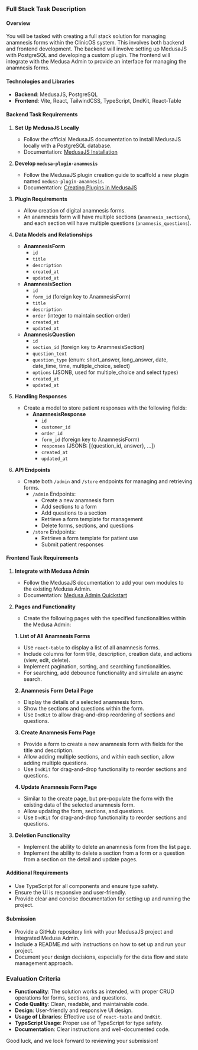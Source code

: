 ### Full Stack Task Description

#### Overview
You will be tasked with creating a full stack solution for managing anamnesis forms within the ClinicOS system. This involves both backend and frontend development. The backend will involve setting up MedusaJS with PostgreSQL and developing a custom plugin. The frontend will integrate with the Medusa Admin to provide an interface for managing the anamnesis forms.

#### Technologies and Libraries
- **Backend**: MedusaJS, PostgreSQL
- **Frontend**: Vite, React, TailwindCSS, TypeScript, DndKit, React-Table

#### Backend Task Requirements
1. **Set Up MedusaJS Locally**
   - Follow the official MedusaJS documentation to install MedusaJS locally with a PostgreSQL database.
   - Documentation: [MedusaJS Installation](https://docs.medusajs.com/development/backend/install)

2. **Develop `medusa-plugin-anamnesis`**
   - Follow the MedusaJS plugin creation guide to scaffold a new plugin named `medusa-plugin-anamnesis`.
   - Documentation: [Creating Plugins in MedusaJS](https://docs.medusajs.com/development/plugins/create)

3. **Plugin Requirements**
   - Allow creation of digital anamnesis forms.
   - An anamnesis form will have multiple sections (`anamnesis_sections`), and each section will have multiple questions (`anamnesis_questions`).

4. **Data Models and Relationships**
   - **AnamnesisForm**
     - `id`
     - `title`
     - `description`
     - `created_at`
     - `updated_at`
   - **AnamnesisSection**
     - `id`
     - `form_id` (foreign key to AnamnesisForm)
     - `title`
     - `description`
     - `order` (integer to maintain section order)
     - `created_at`
     - `updated_at`
   - **AnamnesisQuestion**
     - `id`
     - `section_id` (foreign key to AnamnesisSection)
     - `question_text`
     - `question_type` (enum: short_answer, long_answer, date, date_time, time, multiple_choice, select)
     - `options` (JSONB, used for multiple_choice and select types)
     - `created_at`
     - `updated_at`

5. **Handling Responses**
   - Create a model to store patient responses with the following fields:
     - **AnamnesisResponse**
       - `id`
       - `customer_id`
       - `order_id`
       - `form_id` (foreign key to AnamnesisForm)
       - `responses` (JSONB: [{question_id, answer}, ...])
       - `created_at`
       - `updated_at`

6. **API Endpoints**
   - Create both `/admin` and `/store` endpoints for managing and retrieving forms.
     - `/admin` Endpoints:
       - Create a new anamnesis form
       - Add sections to a form
       - Add questions to a section
       - Retrieve a form template for management
       - Delete forms, sections, and questions
     - `/store` Endpoints:
       - Retrieve a form template for patient use
       - Submit patient responses

#### Frontend Task Requirements
1. **Integrate with Medusa Admin**
   - Follow the MedusaJS documentation to add your own modules to the existing Medusa Admin.
   - Documentation: [Medusa Admin Quickstart](https://docs.medusajs.com/admin/quickstart)

2. **Pages and Functionality**
   - Create the following pages with the specified functionalities within the Medusa Admin:

   **1. List of All Anamnesis Forms**
   - Use `react-table` to display a list of all anamnesis forms.
   - Include columns for form title, description, creation date, and actions (view, edit, delete).
   - Implement pagination, sorting, and searching functionalities.
   - For searching, add debounce functionality and simulate an async search.

   **2. Anamnesis Form Detail Page**
   - Display the details of a selected anamnesis form.
   - Show the sections and questions within the form.
   - Use `DndKit` to allow drag-and-drop reordering of sections and questions.

   **3. Create Anamnesis Form Page**
   - Provide a form to create a new anamnesis form with fields for the title and description.
   - Allow adding multiple sections, and within each section, allow adding multiple questions.
   - Use `DndKit` for drag-and-drop functionality to reorder sections and questions.

   **4. Update Anamnesis Form Page**
   - Similar to the create page, but pre-populate the form with the existing data of the selected anamnesis form.
   - Allow updating the form, sections, and questions.
   - Use `DndKit` for drag-and-drop functionality to reorder sections and questions.

3. **Deletion Functionality**
   - Implement the ability to delete an anamnesis form from the list page.
   - Implement the ability to delete a section from a form or a question from a section on the detail and update pages.


#### Additional Requirements
- Use TypeScript for all components and ensure type safety.
- Ensure the UI is responsive and user-friendly.
- Provide clear and concise documentation for setting up and running the project.

#### Submission
- Provide a GitHub repository link with your MedusaJS project and integrated Medusa Admin.
- Include a README.md with instructions on how to set up and run your project.
- Document your design decisions, especially for the data flow and state management approach.

### Evaluation Criteria
- **Functionality**: The solution works as intended, with proper CRUD operations for forms, sections, and questions.
- **Code Quality**: Clean, readable, and maintainable code.
- **Design**: User-friendly and responsive UI design.
- **Usage of Libraries**: Effective use of `react-table` and `DndKit`.
- **TypeScript Usage**: Proper use of TypeScript for type safety.
- **Documentation**: Clear instructions and well-documented code.

Good luck, and we look forward to reviewing your submission!
